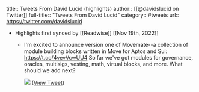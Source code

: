 title:: Tweets From David Lucid (highlights)
author:: [[@davidslucid on Twitter]]
full-title:: "Tweets From David Lucid"
category:: #tweets
url:: https://twitter.com/davidslucid

- Highlights first synced by [[Readwise]] [[Nov 19th, 2022]]
	- I'm excited to announce version one of Movemate--a collection of module building blocks written in Move for Aptos and Sui: https://t.co/4vevVcwUU4
	  So far we've got modules for governance, oracles, multisigs, vesting, math, virtual blocks, and more.
	  What should we add next? 
	  
	  ![](https://pbs.twimg.com/media/FZQgHYhUsAA8GfV.png) ([View Tweet](https://twitter.com/davidslucid/status/1554903085503262720))
